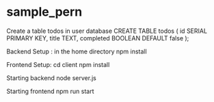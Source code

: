 # sample_pern
Create a table todos in user database
CREATE TABLE todos (
  id SERIAL PRIMARY KEY,
  title TEXT,
  completed BOOLEAN DEFAULT false
);

Backend Setup :
in the home directory
npm install

Frontend Setup:
cd client
npm install

Starting backend
node server.js

Starting frontend
npm run start
